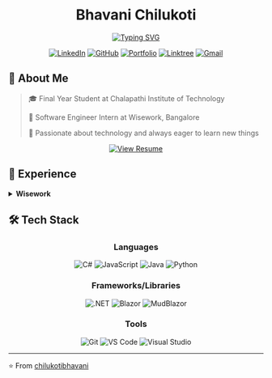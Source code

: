 <div align="center">
  
# Bhavani Chilukoti

[![Typing SVG](https://readme-typing-svg.herokuapp.com?font=Fira+Code&pause=1000&color=36BCF7FF&center=true&vCenter=true&width=435&lines=Software+Engineer+Intern;Metaverse+Enthusiast;Continuous+Learner)](https://git.io/typing-svg)

[![LinkedIn](https://img.shields.io/badge/LinkedIn-0077B5?style=for-the-badge&logo=linkedin&logoColor=white)](https://www.linkedin.com/in/bhavani-chilukoti-80124a293/)
[![GitHub](https://img.shields.io/badge/GitHub-100000?style=for-the-badge&logo=github&logoColor=white)](https://github.com/chilukotibhavani)
[![Portfolio](https://img.shields.io/badge/Portfolio-FF7139?style=for-the-badge&logo=Firefox-Browser&logoColor=white)](https://chilukotibhavani.github.io/My_Portfolio/)
[![Linktree](https://img.shields.io/badge/linktree-39E09B?style=for-the-badge&logo=linktree&logoColor=white)](https://linktr.ee/bhavani_ch)
[![Gmail](https://img.shields.io/badge/Gmail-D14836?style=for-the-badge&logo=gmail&logoColor=white)](mailto:bhavanichilukoti43@gmail.com)

</div>

## 👋 About Me

> 🎓 Final Year Student at Chalapathi Institute of Technology
> 
> 💼 Software Engineer Intern at Wisework, Bangalore
> 
> 🚀 Passionate about technology and always eager to learn new things

<div align="center">
  <a href="https://drive.google.com/file/d/1DapoLUUCLsvxxwEi7Q0-5IdoDDXzrB38/view?usp=sharing">
    <img src="https://img.shields.io/badge/View%20Resume-4285F4?style=for-the-badge&logo=google-drive&logoColor=white" alt="View Resume">
  </a>
</div>

## 💼 Experience

<details>
<summary><b>Wisework</b></summary>

**Role:** Software Engineer Intern
**Technologies:** C#, ASP.NET, Blazor
**Focus:** Innovative Digital Projects in Metaverse Technologies

</details>

## 🛠️ Tech Stack

<div align="center">

### Languages
![C#](https://img.shields.io/badge/C%23-239120?style=for-the-badge&logo=c-sharp&logoColor=white)
![JavaScript](https://img.shields.io/badge/JavaScript-F7DF1E?style=for-the-badge&logo=javascript&logoColor=black)
![Java](https://img.shields.io/badge/Java-ED8B00?style=for-the-badge&logo=java&logoColor=white)
![Python](https://img.shields.io/badge/Python-3776AB?style=for-the-badge&logo=python&logoColor=white)

### Frameworks/Libraries
![.NET](https://img.shields.io/badge/.NET-5C2D91?style=for-the-badge&logo=.net&logoColor=white)
![Blazor](https://img.shields.io/badge/Blazor-512BD4?style=for-the-badge&logo=blazor&logoColor=white)
![MudBlazor](https://img.shields.io/badge/MudBlazor-2D2D2D?style=for-the-badge&logo=blazor&logoColor=white)

### Tools
![Git](https://img.shields.io/badge/Git-F05032?style=for-the-badge&logo=git&logoColor=white)
![VS Code](https://img.shields.io/badge/VS_Code-007ACC?style=for-the-badge&logo=visual-studio-code&logoColor=white)
![Visual Studio](https://img.shields.io/badge/Visual_Studio-5C2D91?style=for-the-badge&logo=visual-studio&logoColor=white)

</div>

---


⭐️ From <a href="https://github.com/chilukotibhavani">chilukotibhavani</a>
